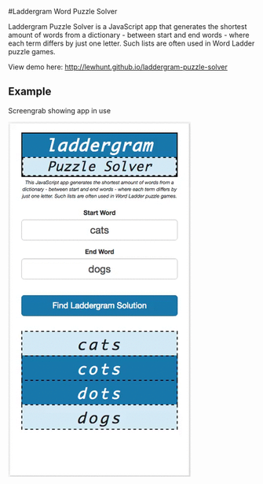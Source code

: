 #Laddergram Word Puzzle Solver

Laddergram Puzzle Solver is a JavaScript app that generates the shortest amount of words from a dictionary - between start and end words - where each term differs by just one letter. Such lists are often used in Word Ladder puzzle games.

View demo here: http://lewhunt.github.io/laddergram-puzzle-solver

## Example
Screengrab showing app in use

![Example](laddergram-2.gif)
